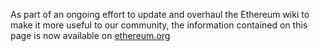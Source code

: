 As part of an ongoing effort to update and overhaul the Ethereum wiki to make it more useful to our community, the information contained on this page is now available on [ethereum.org](https://ethereum.org)
